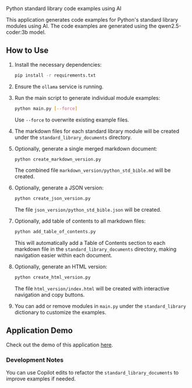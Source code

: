 Python standard library code examples using AI

This application generates code examples for Python's standard library modules using AI. The code examples are generated using the qwen2.5-coder:3b model.

## How to Use

1. Install the necessary dependencies:
   ```bash
   pip install -r requirements.txt
   ```
2. Ensure the `ollama` service is running.
3. Run the main script to generate individual module examples:
   ```bash
   python main.py [--force]
   ```
   Use `--force` to overwrite existing example files.
4. The markdown files for each standard library module will be created under the `standard_library_documents` directory.
5. Optionally, generate a single merged markdown document:
   ```bash
   python create_markdown_version.py
   ```
   The combined file `markdown_version/python_std_bible.md` will be created.
6. Optionally, generate a JSON version:
   ```bash
   python create_json_version.py
   ```
   The file `json_version/python_std_bible.json` will be created.
7. Optionally, add table of contents to all markdown files:

   ```bash
   python add_table_of_contents.py
   ```

   This will automatically add a Table of Contents section to each markdown file in the `standard_library_documents` directory, making navigation easier within each document.

8. Optionally, generate an HTML version:

   ```bash
   python create_html_version.py
   ```

   The file `html_version/index.html` will be created with interactive navigation and copy buttons.
9. You can add or remove modules in `main.py` under the `standard_library` dictionary to customize the examples.

## Application Demo

Check out the demo of this application [here](https://codefreelance.net/apps/python_std_bible/).

### Development Notes

You can use Copilot edits to refactor the `standard_library_documents` to improve examples if needed.
